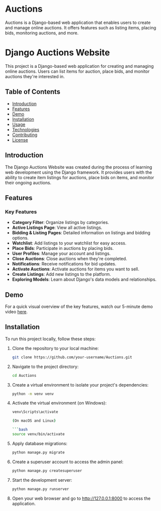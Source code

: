 # Auctions
Auctions is a Django-based web application that enables users to create and manage online auctions. It offers features such as listing items, placing bids, monitoring auctions, and more.
# Django Auctions Website

This project is a Django-based web application for creating and managing online auctions. Users can list items for auction, place bids, and monitor auctions they're interested in.

## Table of Contents
- [Introduction](#introduction)
- [Features](#features)
- [Demo](#demo)
- [Installation](#installation)
- [Usage](#usage)
- [Technologies](#technologies)
- [Contributing](#contributing)
- [License](#license)

## Introduction

The Django Auctions Website was created during the process of learning web development using the Django framework. It provides users with the ability to create item listings for auctions, place bids on items, and monitor their ongoing auctions.

## Features

### Key Features

- **Category Filter**: Organize listings by categories.
- **Active Listings Page**: View all active listings.
- **Bidding & Listing Pages**: Detailed information on listings and bidding options.
- **Watchlist**: Add listings to your watchlist for easy access.
- **Place Bids**: Participate in auctions by placing bids.
- **User Profiles**: Manage your account and listings.
- **Close Auctions**: Close auctions when they're completed.
- **Notifications**: Receive notifications for bid updates.
- **Activate Auctions**: Activate auctions for items you want to sell.
- **Create Listings**: Add new listings to the platform.
- **Exploring Models**: Learn about Django's data models and relationships.

## Demo

For a quick visual overview of the key features, watch our 5-minute demo video [here](https://youtu.be/xgyz1m0VApU).

## Installation

To run this project locally, follow these steps:

1. Clone the repository to your local machine:

   ```bash
   git clone https://github.com/your-username/Auctions.git

2. Navigate to the project directory:

   ```bash
   cd Auctions

3. Create a virtual environment to isolate your project's dependencies:

   ```bash
   python -m venv venv

4. Activate the virtual environment (on Windows):

   ```bash
   venv\Scripts\activate

   (On macOS and Linux)

   ```bash
   source venv/bin/activate

5. Apply database migrations:

   ```bash
   python manage.py migrate

6. Create a superuser account to access the admin panel:

   ```bash
   python manage.py createsuperuser

7. Start the development server:

   ```bash
   python manage.py runserver

9. Open your web browser and go to http://127.0.0.1:8000 to access the application.
   
